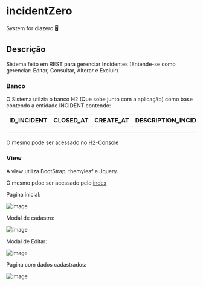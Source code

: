 # incidentZero

System for diazero 🖥️

## Descrição

Sistema feito em REST para gerenciar Incidentes (Entende-se como gerenciar: Editar, Consultar, Alterar e Excluir)

### Banco

 O Sistema utilzia o banco H2 (Que sobe junto com a aplicação) como base contendo a entidade INCIDENT contendo:
 
 | ID_INCIDENT 	| CLOSED_AT 	| CREATE_AT 	| DESCRIPTION_INCIDENT 	| NAME 	| UPDATE_AT 	|
|---	|---	|---	|---	|---	|---	|
|  	|  	|  	|  	|  	|  	|
|  	|  	|  	|  	|  	|  	|
|  	|  	|  	|  	|  	|  	|
 
 O mesmo pode ser acessado no [H2-Console](http://localhost:8090/h2-console)
 
 ### View
 
 A view utiliza BootStrap, themyleaf e Jquery.
 
 O mesmo pdoe ser acessado pelo [index](http://localhost:8090/index)
 
 Pagina inicial:
 
 ![image](https://user-images.githubusercontent.com/78853993/211352682-48fa8bc6-602e-4ac9-99ae-308c87108e6a.png)
 
 Modal de cadastro:
 
 ![image](https://user-images.githubusercontent.com/78853993/211352825-bd731926-36b0-46f3-a9d8-42cb2c94fec8.png)

Modal de Editar: 

![image](https://user-images.githubusercontent.com/78853993/211352962-9049edbc-c66c-4af2-a820-09d573876491.png)

Pagina com dados cadastrados:

![image](https://user-images.githubusercontent.com/78853993/211353123-f6fcfb28-75b2-4bc8-875d-dd33aebdf813.png)
